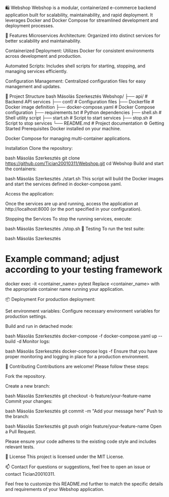 🛍️ Webshop
Webshop is a modular, containerized e-commerce backend application built for scalability, maintainability, and rapid deployment. It leverages Docker and Docker Compose for streamlined development and deployment processes.

🚀 Features
Microservices Architecture: Organized into distinct services for better scalability and maintainability.

Containerized Deployment: Utilizes Docker for consistent environments across development and production.

Automated Scripts: Includes shell scripts for starting, stopping, and managing services efficiently.

Configuration Management: Centralized configuration files for easy management and updates.

🧱 Project Structure
bash
Másolás
Szerkesztés
Webshop/
├── api/                  # Backend API services
├── conf/                 # Configuration files
├── Dockerfile            # Docker image definition
├── docker-compose.yaml   # Docker Compose configuration
├── requirements.txt      # Python dependencies
├── shell.sh              # Shell utility script
├── start.sh              # Script to start services
├── stop.sh               # Script to stop services
└── README.md             # Project documentation
⚙️ Getting Started
Prerequisites
Docker installed on your machine.

Docker Compose for managing multi-container applications.

Installation
Clone the repository:

bash
Másolás
Szerkesztés
git clone https://github.com/Tician20010311/Webshop.git
cd Webshop
Build and start the containers:

bash
Másolás
Szerkesztés
./start.sh
This script will build the Docker images and start the services defined in docker-compose.yaml.

Access the application:

Once the services are up and running, access the application at http://localhost:8000 (or the port specified in your configuration).

Stopping the Services
To stop the running services, execute:

bash
Másolás
Szerkesztés
./stop.sh
🧪 Testing
To run the test suite:

bash
Másolás
Szerkesztés
# Example command; adjust according to your testing framework
docker exec -it <container_name> pytest
Replace <container_name> with the appropriate container name running your application.

📦 Deployment
For production deployment:

Set environment variables: Configure necessary environment variables for production settings.

Build and run in detached mode:

bash
Másolás
Szerkesztés
docker-compose -f docker-compose.yaml up --build -d
Monitor logs:

bash
Másolás
Szerkesztés
docker-compose logs -f
Ensure that you have proper monitoring and logging in place for a production environment.

🤝 Contributing
Contributions are welcome! Please follow these steps:

Fork the repository.

Create a new branch:

bash
Másolás
Szerkesztés
git checkout -b feature/your-feature-name
Commit your changes:

bash
Másolás
Szerkesztés
git commit -m "Add your message here"
Push to the branch:

bash
Másolás
Szerkesztés
git push origin feature/your-feature-name
Open a Pull Request.

Please ensure your code adheres to the existing code style and includes relevant tests.

📄 License
This project is licensed under the MIT License.

📫 Contact
For questions or suggestions, feel free to open an issue or contact Tician20010311.

Feel free to customize this README.md further to match the specific details and requirements of your Webshop application.
